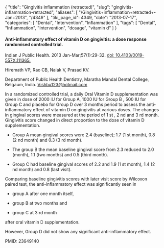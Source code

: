 {
    "title": "Gingivitis inflammation (retracted)",
    "slug": "gingivitis-inflammation-retracted",
    "aliases": [
        "/Gingivitis+inflammation+retracted+-Jan+2013",
        "/4349"
    ],
    "tiki_page_id": 4349,
    "date": "2013-07-17",
    "categories": [
        "Dental",
        "Intervention",
        "Inflammation"
    ],
    "tags": [
        "Dental",
        "Inflammation",
        "Intervention",
        "dosage",
        "vitamin d"
    ]
}


#### Anti-inflammatory effect of vitamin D on gingivitis: a dose response randomised controlled trial.

Indian J Public Health. 2013 Jan-Mar;57(1):29-32. [doi: 10.4103/0019-557X.111365.](https://doi.org/10.4103/0019-557X.111365.)

Hiremath VP, Rao CB, Naiak V, Prasad KV.

Department of Public Health Dentistry, Maratha Mandal Dental College, Belgaum, India. Vishbu123@hotmail.com

In a randomized controlled trial, a daily Oral Vitamin D supplementation was given in dose of 2000 IU for Group A, 1000 IU for Group B , 500 IU for Group C and placebo for Group D over 3 months period to assess the anti-inflammatory effect of vitamin D on gingivitis at various doses. The changes in gingival scores were measured at the period of 1 st , 2 nd and 3 rd month. Gingivitis score changed in direct proportion to the dose of vitamin D supplementation. 

* Group A mean gingival scores were 2.4 (baseline); 1.7 (1 st month), 0.8 (2 nd month) and 0.3 (3 rd month). 

* The group B the mean baseline gingival score from 2.3 reduced to 2.0 (month), 1.1 (two months) and 0.5 (third month). 

* Group C had baseline gingival scores of 2.2 and 1.9 (1 st month), 1.4 (2 nd month) and 0.8 (last visit). 

Comparing baseline gingivitis scores with later visit score by Wilcoxon paired test, the anti-inflammatory effect was significantly seen in 

* group A after one month itself, 

* group B at two months and 

* group C at 3 rd month 

after oral vitamin D supplementation. 

However, Group D did not show any significant anti-inflammatory effect.

PMID:     23649140